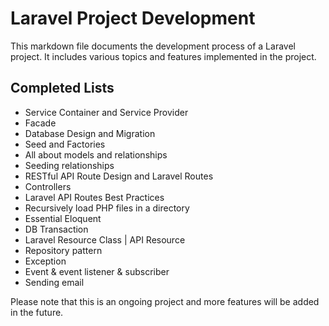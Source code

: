 # Laravel Project Development

This markdown file documents the development process of a Laravel project. It includes various topics and features implemented in the project.

## Completed Lists

- Service Container and Service Provider
- Facade
- Database Design and Migration
- Seed and Factories
- All about models and relationships
- Seeding relationships
- RESTful API Route Design and Laravel Routes
- Controllers
- Laravel API Routes Best Practices
- Recursively load PHP files in a directory
- Essential Eloquent
- DB Transaction
- Laravel Resource Class | API Resource
- Repository pattern
- Exception
- Event & event listener & subscriber
- Sending email

Please note that this is an ongoing project and more features will be added in the future.
